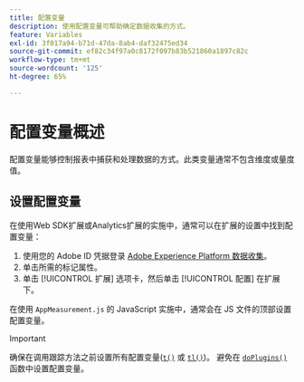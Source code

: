 ```yaml
---
title: 配置变量
description: 使用配置变量可帮助确定数据收集的方式。
feature: Variables
exl-id: 3f017a94-b71d-47da-8ab4-daf32475ed34
source-git-commit: ef82c34f97a0c8172f097b83b521860a1897c82c
workflow-type: tm+mt
source-wordcount: '125'
ht-degree: 65%

---
```


# 配置变量概述

配置变量能够控制报表中捕获和处理数据的方式。此类变量通常不包含维度或量度值。

## 设置配置变量

在使用Web SDK扩展或Analytics扩展的实施中，通常可以在扩展的设置中找到配置变量：

1. 使用您的 Adobe ID 凭据登录 [Adobe Experience Platform 数据收集](https://experience.adobe.com/data-collection)。
1. 单击所需的标记属性。
1. 单击 [!UICONTROL 扩展] 选项卡，然后单击 [!UICONTROL 配置] 在扩展下。

在使用 `AppMeasurement.js` 的 JavaScript 实施中，通常会在 JS 文件的顶部设置配置变量。

>[!IMPORTANT]
>
>确保在调用跟踪方法之前设置所有配置变量([`t()`](../functions/t-method.md) 或 [`tl()`](../functions/tl-method.md))。 避免在 [`doPlugins()`](../functions/doplugins.md) 函数中设置配置变量。
